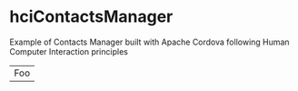 # hciContactsManager
Example of Contacts Manager built with Apache Cordova following Human Computer Interaction principles

<table>
    <tr>
        <td>Foo</td>
    </tr>
</table>
